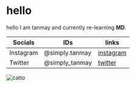 # hello

hello I am tanmay and currently re-learning **MD**.

|Socials|IDs|links|
|---|---|---|
|Instagram|@simply.tanmay|[instagram](https://www.instagram.com/simply.tanmay/ "simply.tanmay")
|Twitter|@simply_tanmay|[twitter](https://twitter.com/simply_tanmay "simply-tanmay")

![catto](https://static0.gamerantimages.com/wordpress/wp-content/uploads/2022/07/sleeping-cat-in-stray-1.jpg?q=50&fit=contain&w=1140&h=&dpr=1.5)
